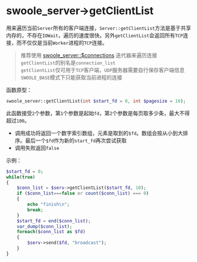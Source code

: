 # swoole_server->getClientList

用来遍历当前`Server`所有的客户端连接，`Server::getClientList`方法是基于共享内存的，不存在`IOWait`，遍历的速度很快。另外`getClientList`会返回所有`TCP`连接，而不仅仅是当前`Worker`进程的`TCP`连接。

> 推荐使用 [swoole_server::$connections](https://wiki.swoole.com/wiki/page/427.html) 迭代器来遍历连接 
> `getClientList`的别名是`connection_list`  
> `getClientList`仅可用于`TCP`客户端，`UDP`服务器需要自行保存客户端信息  
> `SWOOLE_BASE`模式下只能获取当前进程的连接  

函数原型：
```php
swoole_server::getClientList(int $start_fd = 0, int $pagesize = 10);
```

此函数接受`2`个参数，第`1`个参数是起始`fd`，第`2`个参数是每页取多少条，最大不得超过`100`。

* 调用成功将返回一个数字索引数组，元素是取到的`$fd`。数组会按从小到大排序。最后一个`$fd`作为新的`start_fd`再次尝试获取
* 调用失败返回`false`

示例：
```php
$start_fd = 0;
while(true)
{
	$conn_list = $serv->getClientList($start_fd, 10);
	if ($conn_list===false or count($conn_list) === 0)
	{
		echo "finish\n";
		break;
	}
	$start_fd = end($conn_list);
	var_dump($conn_list);
	foreach($conn_list as $fd)
	{
		$serv->send($fd, "broadcast");
	}
}
```